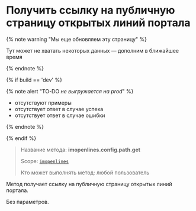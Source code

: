 # Получить ссылку на публичную страницу открытых линий портала

{% note warning "Мы еще обновляем эту страницу" %}

Тут может не хватать некоторых данных — дополним в ближайшее время

{% endnote %}

{% if build == 'dev' %}

{% note alert "TO-DO _не выгружается на prod_" %}

- отсутствуют примеры
- отсутствует ответ в случае успеха
- отсутствует ответ в случае ошибки

{% endnote %}

{% endif %}

> Название метода: **imopenlines.config.path.get**
>
> Scope: [`imopenlines`](../../scopes/permissions.md)
>
> Кто может выполнять метод: любой пользователь

Метод получает ссылку на публичную страницу открытых линий портала.

Без параметров.
